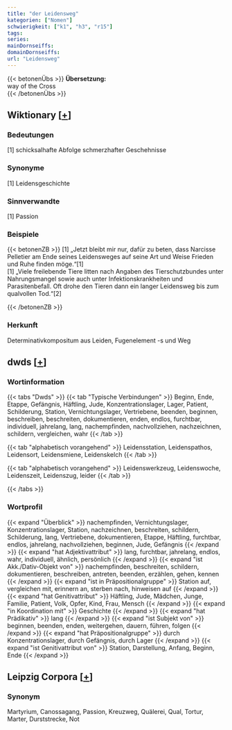 ```yaml
---
title: "der Leidensweg"
kategorien: ["Nomen"]
schwierigkeit: ["k1", "h3", "r15"]
tags:
series:
mainDornseiffs:
domainDornseiffs:
url: "Leidensweg"
---
```


{{< betonenÜbs >}}
**Übersetzung:**  
way of the Cross  
{{< /betonenÜbs >}}

## Wiktionary [[+](https://de.wiktionary.org/wiki/Leidensweg)]

### Bedeutungen
[1] schicksalhafte Abfolge schmerzhafter Geschehnisse  

### Synonyme
[1] Leidensgeschichte  

### Sinnverwandte
[1] Passion  

### Beispiele
{{< betonenZB >}}
[1] „Jetzt bleibt mir nur, dafür zu beten, dass Narcisse Pelletier am Ende seines Leidensweges auf seine Art und Weise Frieden und Ruhe finden möge.“[1]  
[1] „Viele freilebende Tiere litten nach Angaben des Tierschutzbundes unter Nahrungsmangel sowie auch unter Infektionskrankheiten und Parasitenbefall. Oft drohe den Tieren dann ein langer Leidensweg bis zum qualvollen Tod.“[2]  

{{< /betonenZB >}}
### Herkunft
Determinativkompositum aus Leiden, Fugenelement -s und Weg  



## dwds [[+](https://www.dwds.de/wb/Leidensweg)]

### Wortinformation
{{< tabs "Dwds" >}}
{{< tab "Typische Verbindungen" >}}
Beginn, Ende, Etappe, Gefängnis, Häftling, Jude, Konzentrationslager, Lager, Patient, Schilderung, Station, Vernichtungslager, Vertriebene, beenden, beginnen, beschreiben, beschreiten, dokumentieren, enden, endlos, furchtbar, individuell, jahrelang, lang, nachempfinden, nachvollziehen, nachzeichnen, schildern, vergleichen, wahr
{{< /tab >}}

{{< tab "alphabetisch vorangehend" >}}
Leidensstation, Leidenspathos, Leidensort, Leidensmiene, Leidenskelch
{{< /tab >}}

{{< tab "alphabetisch vorangehend" >}}
Leidenswerkzeug, Leidenswoche, Leidenszeit, Leidenszug, leider
{{< /tab >}}

{{< /tabs >}}

### Wortprofil
{{< expand "Überblick" >}} nachempfinden, Vernichtungslager, Konzentrationslager, Station, nachzeichnen, beschreiten, schildern, Schilderung, lang, Vertriebene, dokumentieren, Etappe, Häftling, furchtbar, endlos, jahrelang, nachvollziehen, beginnen, Jude, Gefängnis {{< /expand >}}
{{< expand "hat Adjektivattribut" >}} lang, furchtbar, jahrelang, endlos, wahr, individuell, ähnlich, persönlich {{< /expand >}}
{{< expand "ist Akk./Dativ-Objekt von" >}} nachempfinden, beschreiten, schildern, dokumentieren, beschreiben, antreten, beenden, erzählen, gehen, kennen {{< /expand >}}
{{< expand "ist in Präpositionalgruppe" >}} Station auf, vergleichen mit, erinnern an, sterben nach, hinweisen auf {{< /expand >}}
{{< expand "hat Genitivattribut" >}} Häftling, Jude, Mädchen, Junge, Familie, Patient, Volk, Opfer, Kind, Frau, Mensch {{< /expand >}}
{{< expand "in Koordination mit" >}} Geschichte {{< /expand >}}
{{< expand "hat Prädikativ" >}} lang {{< /expand >}}
{{< expand "ist Subjekt von" >}} beginnen, beenden, enden, weitergehen, dauern, führen, folgen {{< /expand >}}
{{< expand "hat Präpositionalgruppe" >}} durch Konzentrationslager, durch Gefängnis, durch Lager {{< /expand >}}
{{< expand "ist Genitivattribut von" >}} Station, Darstellung, Anfang, Beginn, Ende {{< /expand >}}

## Leipzig Corpora [[+](https://corpora.uni-leipzig.de/en/res?word=Leidensweg&corpusId=deu_newscrawl-public_2018)]


### Synonym
Martyrium, Canossagang, Passion, Kreuzweg, Quälerei, Qual, Tortur, Marter, Durststrecke, Not

